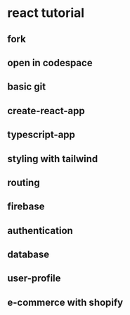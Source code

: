 # react tutorial

## fork

## open in codespace

## basic git

## create-react-app

## typescript-app

## styling with tailwind

## routing

## firebase

## authentication

## database

## user-profile

## e-commerce with shopify

